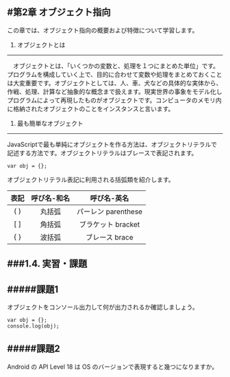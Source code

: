 #第2章 オブジェクト指向
---

この章では、オブジェクト指向の概要および特徴について学習します。
                              
                                          
1. オブジェクトとは
---

　オブジェクトとは、「いくつかの変数と、処理を１つにまとめた単位」です。プログラムを構成していく上で、目的に合わせて変数や処理をまとめておくことは大変重要です。オブジェクトとしては、人、車、犬などの具体的な実体から、作戦、処理、計算など抽象的な概念まで扱えます。現実世界の事象をモデル化しプログラムによって再現したものがオブジェクトです。コンピュータのメモリ内に格納されたオブジェクトのことをインスタンスと言います。
 


1. 最も簡単なオブジェクト
---

JavaScriptで最も単純にオブジェクトを作る方法は、オブジェクトリテラルで記述する方法です。オブジェクトリテラルはブレースで表記されます。

```
var obj = {};
```

オブジェクトリテラル表記に利用される括弧類を紹介します。


| 表記 | 呼び名-和名 | 呼び名-英名            |
|:----:|:---------:|:---------------------:|
| ( )  | 丸括弧     | パーレン   parenthese |
| [ ]  | 角括弧     | ブラケット bracket    |
| { }  | 波括弧     | ブレース   brace       |


###1.4. 実習・課題
---

#####課題1
---

オブジェクトをコンソール出力して何が出力されるか確認しましょう。

```
var obj = {};
console.log(obj);
```

#####課題2
---

Android の API Level 18 は OS のバージョンで表現すると幾つになりますか。